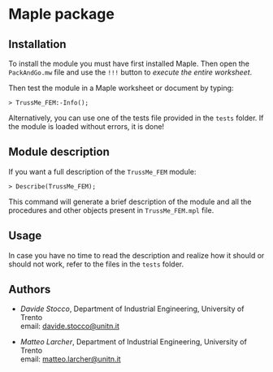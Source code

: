 # Maple package

## Installation

To install the module you must have first installed Maple. Then open the `PackAndGo.mw` file and use the `!!!` button to *execute the entire worksheet*.

Then test the module in a Maple worksheet or document by typing:

```
> TrussMe_FEM:-Info();
```

Alternatively, you can use one of the tests file provided in the `tests` folder. If the module is loaded without errors, it is done!

## Module description

If you want a full description of the `TrussMe_FEM` module:

```
> Describe(TrussMe_FEM);
```

This command will generate a brief description of the module and all the procedures and other objects present in `TrussMe_FEM.mpl` file.

## Usage

In case you have no time to read the description and realize how it should or should not work, refer to the files in the `tests` folder.

## Authors

- *Davide Stocco*,
  Department of Industrial Engineering,
  University of Trento \
  email: davide.stocco@unitn.it

- *Matteo Larcher*,
  Department of Industrial Engineering,
  University of Trento \
  email: matteo.larcher@unitn.it
